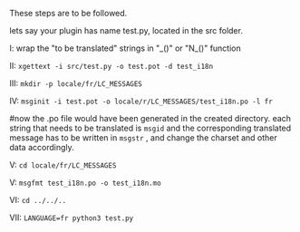 These steps are to be followed.

lets say your plugin has name test.py, located in the src folder.

I: 		wrap the "to be translated" strings in "\_()" or "N\_()" function

II: 	`xgettext -i src/test.py -o test.pot -d test_i18n`

III: 	`mkdir -p locale/fr/LC_MESSAGES`

IV:		`msginit -i test.pot -o locale/r/LC_MESSAGES/test_i18n.po -l fr`

#now the .po file would have been generated in the created directory. each string that needs to be translated is `msgid` and the corresponding translated message has to be written in `msgstr` , and change the charset and other data accordingly.

V: 		`cd locale/fr/LC_MESSAGES`

V: 		`msgfmt test_i18n.po -o test_i18n.mo`

VI: 	`cd ../../..`

VII: 	`LANGUAGE=fr python3 test.py`
